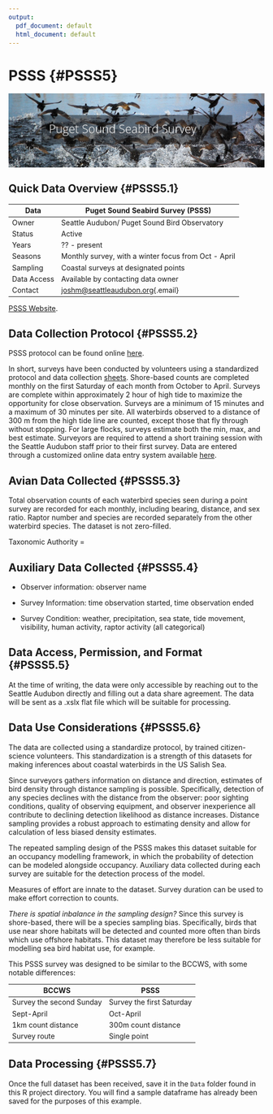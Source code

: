 ```yaml
---
output:
  pdf_document: default
  html_document: default
---
```


# PSSS {#PSSS5}



<img src="images/PSSS.PNG" width="700px" style="display: block; margin: auto;" />

## Quick Data Overview {#PSSS5.1}

| Data        | Puget Sound Seabird Survey (PSSS)                                    |
|-------------------------|----------------------------------------------|
| Owner       | Seattle Audubon/ Puget Sound Bird Observatory                        |
| Status      | Active                                                               |
| Years       | ?? - present                                                         |
| Seasons     | Monthly survey, with a winter focus from Oct - April                 |
| Sampling    | Coastal surveys at designated points                                 |
| Data Access | Available by contacting data owner                                   |
| Contact     | [joshm\@seattleaudubon.org](mailto:joshm@seattleaudubon.org){.email} |

[PSSS Website](https://seattleaudubon.org/wp-content/uploads/2021/01/PSSS_Protocol_2014-15.pdf).

## Data Collection Protocol {#PSSS5.2}

PSSS protocol can be found online [here](https://www.birdscanada.org/bird-science/british-columbia-coastal-waterbird-survey/bccws_resources).

In short, surveys have been conducted by volunteers using a standardized protocol and data collection [sheets](https://seattleaudubon.org/wp-content/uploads/2021/09/PSSS-Datasheet.pdf). Shore-based counts are completed monthly on the first Saturday of each month from October to April. Surveys are complete within approximately 2 hour of high tide to maximize the opportunity for close observation. Surveys are a minimum of 15 minutes and a maximum of 30 minutes per site. All waterbirds observed to a distance of 300 m from the high tide line are counted, except those that fly through without stopping. For large flocks, surveys estimate both the min, max, and best estimate. Surveyors are required to attend a short training session with the Seattle Audubon staff prior to their first survey. Data are entered through a customized online data entry system available [here](http://seabirdsurvey.org/seabirdsurvey/).

## Avian Data Collected {#PSSS5.3}

Total observation counts of each waterbird species seen during a point survey are recorded for each monthly, including bearing, distance, and sex ratio. Raptor number and species are recorded separately from the other waterbird species. The dataset is not zero-filled.

Taxonomic Authority =

## Auxiliary Data Collected {#PSSS5.4}

-   Observer information: observer name

-   Survey Information: time observation started, time observation ended

-   Survey Condition: weather, precipitation, sea state, tide movement, visibility, human activity, raptor activity (all categorical)

## Data Access, Permission, and Format {#PSSS5.5}

At the time of writing, the data were only accessible by reaching out to the Seattle Audubon directly and filling out a data share agreement. The data will be sent as a .xslx flat file which will be suitable for processing.

## Data Use Considerations {#PSSS5.6}

The data are collected using a standardize protocol, by trained citizen-science volunteers. This standardization is a strength of this datasets for making inferences about coastal waterbirds in the US Salish Sea.

Since surveyors gathers information on distance and direction, estimates of bird density through distance sampling is possible. Specifically, detection of any species declines with the distance from the observer: poor sighting conditions, quality of observing equipment, and observer inexperience all contribute to declining detection likelihood as distance increases. Distance sampling provides a robust approach to estimating density and allow for calculation of less biased density estimates.

The repeated sampling design of the PSSS makes this dataset suitable for an occupancy modelling framework, in which the probability of detection can be modeled alongside occupancy. Auxiliary data collected during each survey are suitable for the detection process of the model.

Measures of effort are innate to the dataset. Survey duration can be used to make effort correction to counts.

*There is spatial inbalance in the sampling design?* Since this survey is shore-based, there will be a species sampling bias. Specifically, birds that use near shore habitats will be detected and counted more often than birds which use offshore habitats. This dataset may therefore be less suitable for modelling sea bird habitat use, for example.

This PSSS survey was designed to be similar to the BCCWS, with some notable differences:

| BCCWS                     | PSSS                      |
|---------------------------|---------------------------|
| Survey the second Sunday  | Survey the first Saturday |
| Sept-April                | Oct-April                 |
| 1km count distance        | 300m count distance       |
| Survey route              | Single point              |

## Data Processing {#PSSS5.7}

Once the full dataset has been received, save it in the `Data` folder found in this R project directory. You will find a sample dataframe has already been saved for the purposes of this example.
